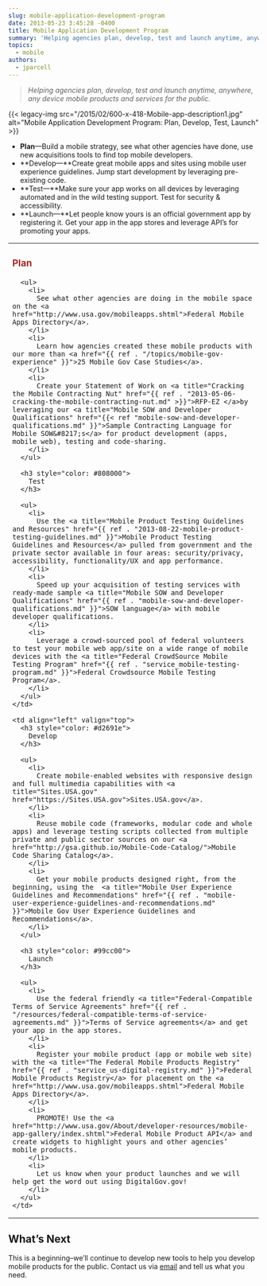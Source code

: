 ```yaml
---
slug: mobile-application-development-program
date: 2013-05-23 3:45:28 -0400
title: Mobile Application Development Program
summary: 'Helping agencies plan, develop, test and launch anytime, anywhere, any device mobile products and services for the public. Plan&mdash;Build a mobile strategy, see what other agencies have done, use new acquisitions tools to find top mobile developers. Develop&mdash;Create great mobile apps and sites'
topics:
  - mobile
authors:
  - jparcell
---
```


<blockquote class="guarantee">
  <p>
    <em>Helping agencies plan, develop, test and launch anytime, anywhere, any device mobile products and services for the public.</em>
  </p>
</blockquote>

{{< legacy-img src="/2015/02/600-x-418-Mobile-app-description1.jpg" alt="Mobile Application Development Program: Plan, Develop, Test, Launch" >}}

  * **Plan**—Build a mobile strategy, see what other agencies have done, use new acquisitions tools to find top mobile developers.
  * **Develop—**Create great mobile apps and sites using mobile user experience guidelines. Jump start development by leveraging pre-existing code.
  * **Test—**Make sure your app works on all devices by leveraging automated and in the wild testing support. Test for security & accessibility.
  * **Launch—**Let people know yours is an official government app by registering it. Get your app in the app stores and leverage API’s for promoting your apps.



<table width="100%">
  <tr>
    <td align="left" valign="top">
      <h3 style="color: #a52a2a">
        Plan
      </h3>

      <ul>
        <li>
          See what other agencies are doing in the mobile space on the <a href="http://www.usa.gov/mobileapps.shtml">Federal Mobile Apps Directory</a>.
        </li>
        <li>
          Learn how agencies created these mobile products with our more than <a href="{{ ref . "/topics/mobile-gov-experience" }}">25 Mobile Gov Case Studies</a>.
        </li>
        <li>
          Create your Statement of Work on <a title="Cracking the Mobile Contracting Nut" href="{{ ref . "2013-05-06-cracking-the-mobile-contracting-nut.md" >}}">RFP-EZ </a>by leveraging our <a title="Mobile SOW and Developer Qualifications" href="{{< ref "mobile-sow-and-developer-qualifications.md" }}">Sample Contracting Language for Mobile SOW&#8217;s</a> for product development (apps, mobile web), testing and code-sharing.
        </li>
      </ul>

      <h3 style="color: #808000">
        Test
      </h3>

      <ul>
        <li>
          Use the <a title="Mobile Product Testing Guidelines and Resources" href="{{ ref . "2013-08-22-mobile-product-testing-guidelines.md" }}">Mobile Product Testing Guidelines and Resources</a> pulled from government and the private sector available in four areas: security/privacy, accessibility, functionality/UX and app performance.
        </li>
        <li>
          Speed up your acquisition of testing services with ready-made sample <a title="Mobile SOW and Developer Qualifications" href="{{ ref . "mobile-sow-and-developer-qualifications.md" }}">SOW language</a> with mobile developer qualifications.
        </li>
        <li>
          Leverage a crowd-sourced pool of federal volunteers to test your mobile web app/site on a wide range of mobile devices with the <a title="Federal CrowdSource Mobile Testing Program" href="{{ ref . "service_mobile-testing-program.md" }}">Federal Crowdsource Mobile Testing Program</a>.
        </li>
      </ul>
    </td>

    <td align="left" valign="top">
      <h3 style="color: #d2691e">
        Develop
      </h3>

      <ul>
        <li>
          Create mobile-enabled websites with responsive design and full multimedia capabilities with <a title="Sites.USA.gov" href="https://Sites.USA.gov">Sites.USA.gov</a>.
        </li>
        <li>
          Reuse mobile code (frameworks, modular code and whole apps) and leverage testing scripts collected from multiple private and public sector sources on our <a href="http://gsa.github.io/Mobile-Code-Catalog/">Mobile Code Sharing Catalog</a>.
        </li>
        <li>
          Get your mobile products designed right, from the beginning, using the  <a title="Mobile User Experience Guidelines and Recommendations" href="{{ ref . "mobile-user-experience-guidelines-and-recommendations.md" }}">Mobile Gov User Experience Guidelines and Recommendations</a>.
        </li>
      </ul>

      <h3 style="color: #99cc00">
        Launch
      </h3>

      <ul>
        <li>
          Use the federal friendly <a title="Federal-Compatible Terms of Service Agreements" href="{{ ref . "/resources/federal-compatible-terms-of-service-agreements.md" }}">Terms of Service agreements</a> and get your app in the app stores.
        </li>
        <li>
          Register your mobile product (app or mobile web site) with the <a title="The Federal Mobile Products Registry" href="{{ ref . "service_us-digital-registry.md" }}">Federal Mobile Products Registry</a> for placement on the <a href="http://www.usa.gov/mobileapps.shtml">Federal Mobile Apps Directory</a>.
        </li>
        <li>
          PROMOTE! Use the <a href="http://www.usa.gov/About/developer-resources/mobile-app-gallery/index.shtml">Federal Mobile Product API</a> and create widgets to highlight yours and other agencies’ mobile products.
        </li>
        <li>
          Let us know when your product launches and we will help get the word out using DigitalGov.gov!
        </li>
      </ul>
    </td>
  </tr>
</table>

## What&#8217;s Next

This is a beginning&#8211;we&#8217;ll continue to develop new tools to help you develop mobile products for the public. Contact us via [email](mailto:digitalgov@gsa.gov) and tell us what you need.
